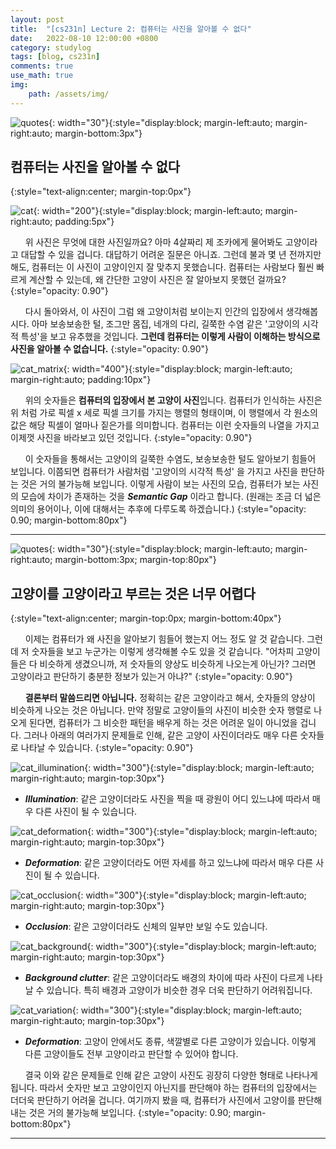 ```yaml
---
layout: post
title:  "[cs231n] Lecture 2: 컴퓨터는 사진을 알아볼 수 없다"
date:   2022-08-10 12:00:00 +0800
category: studylog
tags: [blog, cs231n]
comments: true
use_math: true
img:
    path: /assets/img/
---
```


![quotes](/assets/img/quotation_mark.jpeg){: width="30"}{:style="display:block; margin-left:auto; margin-right:auto; margin-bottom:3px"}
## 컴퓨터는 사진을 알아볼 수 없다
{:style="text-align:center; margin-top:0px"}


![cat](/assets/img/2022-08-10/cat.png){: width="200"}{:style="display:block; margin-left:auto; margin-right:auto; padding:5px"}

&nbsp;&nbsp;&nbsp;&nbsp;&nbsp;&nbsp;위 사진은 무엇에 대한 사진일까요? 아마 4살짜리 제 조카에게 물어봐도 고양이라고 대답할 수 있을 겁니다. 대답하기 어려운 질문은 아니죠. 그런데 불과 몇 년 전까지만 해도, 컴퓨터는 이 사진이 고양이인지 잘 맞추지 못했습니다. 컴퓨터는 사람보다 훨씬 빠르게 계산할 수 있는데, 왜 간단한 고양이 사진은 잘 알아보지 못했던 걸까요?
{:style="opacity: 0.90"}

&nbsp;&nbsp;&nbsp;&nbsp;&nbsp;&nbsp;다시 돌아와서, 이 사진이 그럼 왜 고양이처럼 보이는지 인간의 입장에서 생각해봅시다. 아마 보송보송한 털, 조그만 몸집, 네개의 다리, 길쭉한 수염 같은 '고양이의 시각적 특성'을 보고 유추했을 것입니다. **그런데 컴퓨터는 이렇게 사람이 이해하는 방식으로 사진을 알아볼 수 없습니다.**
{:style="opacity: 0.90"}

![cat_matrix](/assets/img/2022-08-10/cat_matrix.png){: width="400"}{:style="display:block; margin-left:auto; margin-right:auto; padding:10px"}

&nbsp;&nbsp;&nbsp;&nbsp;&nbsp;&nbsp;위의 숫자들은 **컴퓨터의 입장에서 본 고양이 사진**입니다. 컴퓨터가 인식하는 사진은 위 처럼 가로 픽셀 x 세로 픽셀 크기를 가지는 행렬의 형태이며, 이 행렬에서 각 원소의 값은 해당 픽셀이 얼마나 짙은가를 의미합니다. 컴퓨터는 이런 숫자들의 나열을 가지고 이제껏 사진을 바라보고 있던 것입니다. 
{:style="opacity: 0.90"}

&nbsp;&nbsp;&nbsp;&nbsp;&nbsp;&nbsp;이 숫자들을 통해서는 고양이의 길쭉한 수염도, 보송보송한 털도 알아보기 힘들어 보입니다. 이쯤되면 컴퓨터가 사람처럼 '고양이의 시각적 특성' 을 가지고 사진을 판단하는 것은 거의 불가능해 보입니다. 이렇게 사람이 보는 사진의 모습, 컴퓨터가 보는 사진의 모습에 차이가 존재하는 것을 ***Semantic Gap*** 이라고 합니다. (원래는 조금 더 넓은 의미의 용어이나, 이에 대해서는 추후에 다루도록 하겠습니다.)
{:style="opacity: 0.90; margin-bottom:80px"}

---

![quotes](/assets/img/quotation_mark.jpeg){: width="30"}{:style="display:block; margin-left:auto; margin-right:auto; margin-bottom:3px; margin-top:80px"}
## 고양이를 고양이라고 부르는 것은 너무 어렵다
{:style="text-align:center; margin-top:0px; margin-bottom:40px"}

&nbsp;&nbsp;&nbsp;&nbsp;&nbsp;&nbsp;이제는 컴퓨터가 왜 사진을 알아보기 힘들어 했는지 어느 정도 알 것 같습니다. 그런데 저 숫자들을 보고 누군가는 이렇게 생각해볼 수도 있을 것 같습니다. "어차피 고양이들은 다 비슷하게 생겼으니까, 저 숫자들의 양상도 비슷하게 나오는게 아닌가? 그러면 고양이라고 판단하기 충분한 정보가 있는거 아냐?"
{:style="opacity: 0.90"}

&nbsp;&nbsp;&nbsp;&nbsp;&nbsp;&nbsp;**결론부터 말씀드리면 아닙니다.** 정확히는 같은 고양이라고 해서, 숫자들의 양상이 비슷하게 나오는 것은 아닙니다. 만약 정말로 고양이들의 사진이 비슷한 숫자 행렬로 나오게 된다면, 컴퓨터가 그 비슷한 패턴을 배우게 하는 것은 어려운 일이 아니었을 겁니다. 그러나 아래의 여러가지 문제들로 인해, 같은 고양이 사진이더라도 매우 다른 숫자들로 나타날 수 있습니다.
{:style="opacity: 0.90"}

![cat_illumination](/assets/img/2022-08-10/cat_illumination.png){: width="300"}{:style="display:block; margin-left:auto; margin-right:auto; margin-top:30px"}
- ***Illumination***: 같은 고양이더라도 사진을 찍을 때 광원이 어디 있느냐에 따라서 매우 다른 사진이 될 수 있습니다.
<!-- {:style="text-align:center"} -->

![cat_deformation](/assets/img/2022-08-10/cat_deformation.png){: width="300"}{:style="display:block; margin-left:auto; margin-right:auto; margin-top:30px"}
- ***Deformation***: 같은 고양이더라도 어떤 자세를 하고 있느냐에 따라서 매우 다른 사진이 될 수 있습니다.
<!-- {:style="text-align:center"} -->

![cat_occlusion](/assets/img/2022-08-10/cat_occlusion.png){: width="300"}{:style="display:block; margin-left:auto; margin-right:auto; margin-top:30px"}
- ***Occlusion***: 같은 고양이더라도 신체의 일부만 보일 수도 있습니다.
<!-- {:style="text-align:center"} -->

![cat_background](/assets/img/2022-08-10/cat_background.png){: width="300"}{:style="display:block; margin-left:auto; margin-right:auto; margin-top:30px"}
- ***Background clutter***: 같은 고양이더라도 배경의 차이에 따라 사진이 다르게 나타날 수 있습니다. 특히 배경과 고양이가 비슷한 경우 더욱 판단하기 어려워집니다.
<!-- {:style="text-align:center"} -->

![cat_variation](/assets/img/2022-08-10/cat_variation.png){: width="300"}{:style="display:block; margin-left:auto; margin-right:auto; margin-top:30px"}
- ***Deformation***: 고양이 안에서도 종류, 색깔별로 다른 고양이가 있습니다. 이렇게 다른 고양이들도 전부 고양이라고 판단할 수 있어야 합니다.
<!-- {:style="text-align:center"} -->

&nbsp;&nbsp;&nbsp;&nbsp;&nbsp;&nbsp;결국 이와 같은 문제들로 인해 같은 고양이 사진도 굉장히 다양한 형태로 나타나게 됩니다. 따라서 숫자만 보고 고양이인지 아닌지를 판단해야 하는 컴퓨터의 입장에서는 더더욱 판단하기 어려울 겁니다. 여기까지 봤을 때, 컴퓨터가 사진에서 고양이를 판단해내는 것은 거의 불가능해 보입니다.
{:style="opacity: 0.90; margin-bottom:80px"}

---


